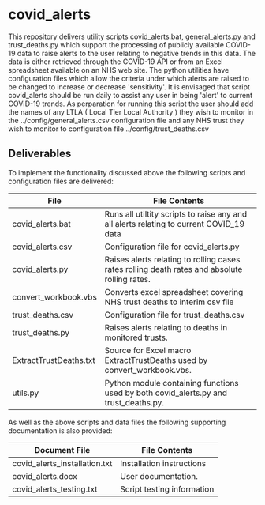 # covid_alerts

This repository delivers utility scripts covid_alerts.bat, general_alerts.py and trust_deaths.py which support
the processing of publicly available COVID-19 data to raise alerts to the user relating to negative trends
in this data. The data is either retrieved through the COVID-19 API or from an Excel spreadsheet available
on an NHS web site. The python utilities have configuration files which allow the criteria under which alerts
are raised to be changed to increase or decrease 'sensitivity'. It is envisaged that script covid_alerts should
be run daily to assist any user in being 'alert' to current COVID-19 trends.  As perparation for running this script
the user should add the names of any LTLA ( Local Tier Local Authority ) they wish to monitor in the 
../config/general_alerts.csv configuration file and any NHS trust they wish to monitor to configuration file
../config/trust_deaths.csv

Deliverables
------------
To implement the functionality discussed above the following scripts and configuration files are delivered:

File | File Contents
------------- | -------------
covid_alerts.bat | Runs all utiltity scripts to raise any and all alerts relating to current COVID_19 data
covid_alerts.csv | Configuration file for covid_alerts.py
covid_alerts.py | Raises alerts relating to rolling cases rates rolling death rates and absolute rolling rates.
convert_workbook.vbs | Converts excel spreadsheet covering NHS trust deaths to interim csv file 
trust_deaths.csv | Configuration file for trust_deaths.csv
trust_deaths.py | Raises alerts relating to deaths in monitored trusts.
ExtractTrustDeaths.txt | Source for Excel macro ExtractTrustDeaths used by convert_workbook.vbs. 
utils.py | Python module containing functions used by both covid_alerts.py and trust_deaths.py. 

As well as the above scripts and data files the following supporting documentation is also provided:

Document File | File Contents
------------- | -------------
covid_alerts_installation.txt | Installation instructions
covid_alerts.docx | User documentation.
covid_alerts_testing.txt | Script testing information